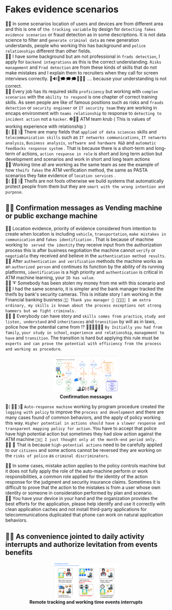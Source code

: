 # Fakes evidence scenarios
🧸💬 In some scenarios location of users and devices are from different area and this is one of ```the tracking variable``` by design for ```detecting fakes evidence scenarios``` or fraud detection as in some descriptions. It is not data science to filter and ```generate criminal data``` as new generation understands, people who working this has background and ```police relationships``` different than other fields. </br>
🥺💬 I have some background but am not professional in ```frads detection```, I apply for ```backend integrations``` as this is the correct understanding. ```Risks management``` and ```Frad detection``` are from these kinds of skills that do not make mistakes and I explain them to recruiters when they call for screen interviews correctly. 🏡🔊👤🗯️🗯️🗯️🏡🥺💬 .... because your understanding is not correct. </br>
🦤💬 Every job has its required skills ```proficiency``` but working with ```complex scenarios``` with the ```ability to respond``` is one chapter of correct training skills. As seen people are like of famous positions such as risks and ```frauds detection``` or ```security engineer``` or ```IT security team``` they are working in encaps environment with ```teams relationship``` to response to ```detecting to incident action``` not a ```hacker```. ⚽👤💬 ATM team krub ( This is values of working experience with relationship ) </br>
💃( 👩‍🏫 )💬 There are many fields that ```applied of data sciences``` skills and ```telecommunication skills``` such as ```IT networks communications```, ```IT networks analysis```, ```Business analysis```, ```software and hardware R&D``` and ```automatic feedbacks response system``` . That is because there is a short-term and long-term of actions, ```action response in role``` is short and long term action but development and scenarios and work in short and long team actions </br>
🥺💬 Working time all are working as the same team as see the example of how ```theifs fakes``` the ATM verification method, the same as PASTA scenarios they fake evidence of ```location services``` . </br>
💃( 👩‍🏫 )💬 Theifs are not fools otherwise we build systems that automatically protect people from them but they are ```smart with the wrong intention and purpose```. </br>

## 🧸💬 Confirmation messages as Vending machine or public exchange machine

🦭💬 Location evidence, priority of evidence considered from intention to create when location is including ```vehicle```, ```transportation```, ```make mistakes in communication``` and ```fakes identification``` . That is because of machine working to ``` served the identity``` they receive input from the authorization process this is after business negotiation the machine cannot ```verify``` or ```negotiable``` they received and believe in the ```authentication method results```. </br>
🧸💬 After ```authentication and verification``` methods the machine works as an ```authorized person``` and continues its function by the ability of its running platforms, ```identification``` is a high priority and ```authentication``` is critical in ATM machine learning, your ``ID has value``. </br>
🐑💬 ➰ Somebody has been stolen my money from me with this scenario and 🥺💬 I had the same scenario, it is simpler and the bank manager tracked the theifs by bank's security cameras. This is initiate story I am working in the Financial banking business  ```🥺💬 Thank you manager 👤 🐾🐾🐱💬 I am extra ordinary, my skills is known about the process exceptions not strong hammers but we fight criminals.``` </br> 
👧💬 🎈 Everybody can have story and ```skills comes from practice```, ```study and listen, understand``` and ```inheritances``` and ```transition``` by will as in laws, police how the potential came from ️⁉️ 👮‍♂️👮‍♀️💬💬 ```By Initially you had from family```, ```your study in school```, ```experience and relationship```, ```management to have``` and ```transition```. The transition is hard but applying this rule must be ```experts and can prove the potential with efficiency from the process and working as procedure```. </br>

<p align="center" width="100%">
    <img width="40%" src="https://github.com/jkaewprateep/fakes_evidence_scenarios/blob/main/ATM%20scenarios.png"> </br>
    <b> Confirmation messages </b>
</p>

💃( 👩‍🏫 )💬 ```Auto-response machine``` working by program procedure created the ```logging with policy``` to improve the ```process and development``` and there are many cases found of common behaviors, and the apply of policy working this way. ```Higher potential in actions should have a slower response and transparent mapping policy for action```. You have to accept that police have high potential action but sometimes they had slow action against the ATM machine ```👮‍♀️💬 I just thought only at the month-end period only.``` </br>
👧💬 🎈 That is because ```high-potential actions``` need to be carefully applied to our ```citizens``` and some actions cannot be reversed they are working on the ```risks of police``` as ```criminal discriminators```. </br>

🐐💬 In some cases, mistake action applies to the policy controls machine but it does not fully apply the role of the auto-machine perform or work responsibilities, a common role applied for the identity of the action response for the judgment and security insurance claims. Sometimes it is difficult to prove that the action to the mistakes is from a user whose own identity or someone in consideration performed by plan and scenario. </br>
🦭💬 You have your device in your hand and the organization provides the best efforts for the application, please help identify and use it correctly with clean application caches and not install third-party applications for telecommunications duplicated that phone can work on natural application behaviors. </br>

## 🧸💬 As convenience jointed to daily activity interrupts and authorize levitation from events benefits

<p align="center" width="100%">
    <img width="40%" src="https://github.com/jkaewprateep/fakes_evidence_scenarios/blob/main/Fake%20evidents%20scenarios.png"> </br>
    <b> Remote tracking and working time events interrupts </b>
</p>
